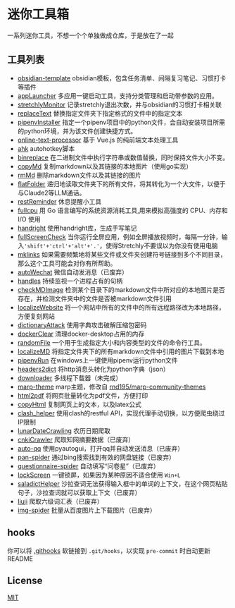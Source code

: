 # 迷你工具箱

一系列迷你工具，不想一个个单独做成仓库，于是放在了一起

## 工具列表

- [obsidian-template](./obsidian-template) obsidian模板，包含任务清单、间隔复习笔记、习惯打卡等插件
- [appLauncher](./appLauncher) 多应用一键启动工具，支持分类管理和启动带参数的应用。
- [stretchlyMonitor](./stretchlyMonitor) 记录stretchly退出次数，并与obsidian的习惯打卡相关联
- [replaceText](./replaceText) 替换指定文件夹下指定格式的文件中的指定文本
- [pipenvInstaller](./pipenvInstaller) 指定一个pipenv项目中的python文件，会自动安装项目所需的python环境，并为该文件创建快捷方式。
- [online-text-processor](./online-text-processor) 基于 Vue.js 的纯前端文本处理工具
- [ahk](./ahk) autohotkey脚本
- [binreplace](./binreplace) 在二进制文件中执行字符串或数值替换，同时保持文件大小不变。
- [copyMd](./copyMd) 复制markdown以及其链接的本地图片（使用go实现）
- [rmMd](./rmMd) 删除markdown文件以及其链接的图片
- [flatFolder](./flatFolder) 递归地读取文件夹下的所有文件，将其转化为一个大文件，以便于与Claude2等LLM通话。
- [restReminder](./restReminder) 休息提醒小工具
- [fullcpu](./fullcpu) 用 Go 语言编写的系统资源消耗工具,用来模拟高强度的 CPU、内存和 I/O 使用
- [handright](./handright) 使用handright库，生成手写笔记
- [fullScreenCheck](./fullScreenCheck) 当你运行全屏应用，例如全屏播放视频时，每隔一分钟，输入`'shift'+'ctrl'+'alt'+'.'`，使得Stretchly不要误以为你没有使用电脑
- [mklinks](./mklinks) 如果需要频繁地将某些文件或文件夹创建符号链接到多个不同目录，那么这个工具可能会对你有所帮助。
- [autoWechat](./autoWechat) 微信自动发消息（已废弃）
- [handles](./handles) 持续监视一个进程占有的句柄
- [checkMDImage](./checkMDImage) 检测某个目录下的markdown文件中所对应的本地图片是否存在，并检测文件夹中的文件是否被markdown文件引用
- [localizeWebsite](./localizeWebsite) 将一个网站中所有的文件中的所有远程路径改为本地路径，方便复刻网站
- [dictionaryAttack](./dictionaryAttack) 使用字典攻击破解压缩包密码
- [dockerClear](./dockerClear) 清理docker-desktop占用的内存
- [randomFile](./randomFile) 一个用于生成指定大小和内容类型的文件的命令行工具。
- [localizeMD](./localizeMD) 将指定文件夹下的所有markdown文件中引用的图片下载到本地
- [pipenvRun](./pipenvRun) 在windows上一键使用pipenv运行python文件
- [headers2dict](./headers2dict) 将http消息头转化为python字典（json）
- [downloader](./downloader) 多线程下载器（未完成）
- [marp-theme](./marp-theme) marp主题，修改自 [rnd195/marp-community-themes](https://github.com/rnd195/marp-community-themes)
- [html2pdf](./html2pdf) 将网页批量转化为pdf文件，方便打印
- [copyHtml](./copyHtml) 复制网页上的文本，以及latex公式
- [clash_helper](./clash_helper) 使用clash的restful API，实现代理手动切换，以方便爬虫绕过IP限制
- [lunarDateCrawling](./lunarDateCrawling) 农历日期爬取
- [cnkiCrawler](./cnkiCrawler) 爬取知网摘要数据（已废弃）
- [auto-qq](./auto-qq) 使用pyautogui，打开qq并自动发送消息（已废弃）
- [pan-spider](./pan-spider) 通过bing搜索找到有效的网盘链接（已废弃）
- [questionnaire-spider](./questionnaire-spider) 自动填写“问卷星”（已废弃）
- [lockScreen](./lockScreen) 一键锁屏，如果因为某种原因不适合使用 `Win+L`
- [saladictHelper](./saladictHelper) 沙拉查词无法获得输入框中的单词的上下文，在这个网页粘贴句子，沙拉查词就可以获取上下文（已废弃）
- [liuji](./liuji) 爬取六级词汇表（已废弃）
- [img-spider](./img-spider) 批量从百度图片上下载图片（已废弃）

## hooks

你可以将 [.githooks](.githooks) 软链接到 `.git/hooks`，以实现 `pre-commit` 时自动更新README

## License

[MIT](./LICENSE)